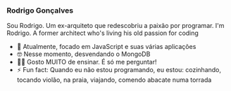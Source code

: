 ### Rodrigo Gonçalves 

Sou Rodrigo. Um ex-arquiteto que redescobriu a paixão por programar.
I'm Rodrigo. A former architect who's living his old passion for coding


- 💪 Atualmente, focado em JavaScript e suas várias aplicações
- 🤓 Nesse momento, desvendando o MongoDB
- 👨‍🎓 Gosto MUITO de ensinar. É só me perguntar!
- ⚡ Fun fact: Quando eu não estou programando, eu estou: cozinhando, tocando violão, na praia, viajando, comendo abacate numa torrada
